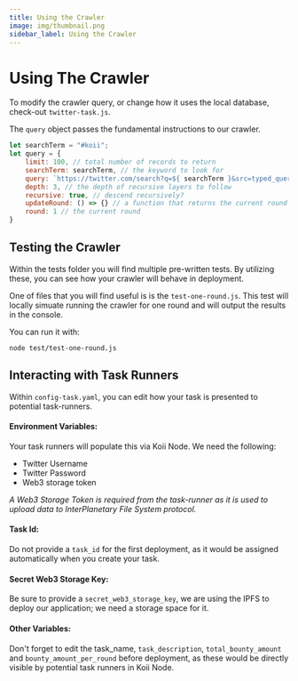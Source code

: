 ```yaml
---
title: Using the Crawler
image: img/thumbnail.png
sidebar_label: Using the Crawler
---
```


# Using The Crawler

To modify the crawler query, or change how it uses the local database, check-out `twitter-task.js`.

The `query` object passes the fundamental instructions to our crawler.

```javascript
let searchTerm = "#koii";
let query = {
    limit: 100, // total number of records to return
    searchTerm: searchTerm, // the keyword to look for
    query: `https://twitter.com/search?q=${ searchTerm }&src=typed_query`, // the query string (including said keyword)
    depth: 3, // the depth of recursive layers to follow
    recursive: true, // descend recursively?
    updateRound: () => {} // a function that returns the current round
    round: 1 // the current round
}
```

## Testing the Crawler

Within the tests folder you will find multiple pre-written tests. By utilizing these, you can see how your crawler will behave in deployment.

One of files that you will find useful is is the `test-one-round.js`. This test will locally simuate running the crawler for one round and will output the results in the console.

You can run it with:

`node test/test-one-round.js`

## Interacting with Task Runners

Within `config-task.yaml`, you can edit how your task is presented to potential task-runners.

#### Environment Variables:

Your task runners will populate this via Koii Node. We need the following:

- Twitter Username
- Twitter Password
- Web3 storage token

_A Web3 Storage Token is required from the task-runner as it is used to upload data to InterPlanetary File System protocol._

#### Task Id:

Do not provide a `task_id` for the first deployment, as it would be assigned automatically when you create your task.

#### Secret Web3 Storage Key:

Be sure to provide a `secret_web3_storage_key`, we are using the IPFS to deploy our application; we need a storage space for it.

#### Other Variables:

Don't forget to edit the task_name, `task_description`, `total_bounty_amount` and `bounty_amount_per_round` before deployment, as these would be directly visible by potential task runners in Koii Node.
